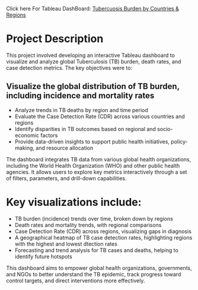 
Click here For Tableau DashBoard: [Tubercuosis Burden by Countries & Regions](https://public.tableau.com/app/profile/ivan.mu6616/viz/TBCountry/Dashboard1#1)

# Project Description

This project involved developing an interactive Tableau dashboard to visualize and analyze global Tuberculosis (TB) burden, death rates, and case detection metrics. The key objectives were to:

## Visualize the global distribution of TB burden, including incidence and mortality rates
- Analyze trends in TB deaths by region and time period
- Evaluate the Case Detection Rate (CDR) across various countries and regions
- Identify disparities in TB outcomes based on regional and socio-economic factors
- Provide data-driven insights to support public health initiatives, policy-making, and resource allocation

The dashboard integrates TB data from various global health organizations, including the World Health Organization (WHO) and other public health agencies. It allows users to explore key metrics interactively through a set of filters, parameters, and drill-down capabilities.

# Key visualizations include:
-  TB burden (incidence) trends over time, broken down by regions
-  Death rates and mortality trends, with regional comparisons
-  Case Detection Rate (CDR) across regions, visualizing gaps in diagnosis
-  A geographical heatmap of TB case detection rates, highlighting regions with the highest and lowest dtection rates
-  Forecasting and trend analysis for TB cases and deaths, helping to identify future hotspots

This dashboard aims to empower global health organizations, governments, and NGOs to better understand the TB epidemic, track progress toward control targets, and direct interventions more effectively.
